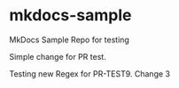 # mkdocs-sample

MkDocs Sample Repo for testing

Simple change for PR test.

Testing new Regex for PR-TEST9.  Change 3
